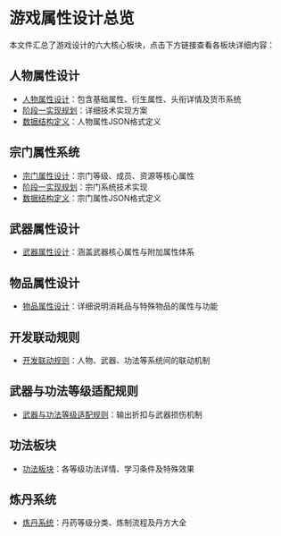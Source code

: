 # 游戏属性设计总览

本文件汇总了游戏设计的六大核心板块，点击下方链接查看各板块详细内容：

## 人物属性设计
- [人物属性设计](人物属性设计.md)：包含基础属性、衍生属性、头衔详情及货币系统
- [阶段一实现规划](StageOne.md)：详细技术实现方案
- [数据结构定义](demo.json)：人物属性JSON格式定义

## 宗门属性系统
- [宗门属性设计](宗门属性-2b0ff5f3aa.md)：宗门等级、成员、资源等核心属性
- [阶段一实现规划](StageOne.md)：宗门系统技术实现
- [数据结构定义](demo.json)：宗门属性JSON格式定义

## 武器属性设计
- [武器属性设计](武器属性设计.md)：涵盖武器核心属性与附加属性体系

## 物品属性设计
- [物品属性设计](物品属性设计.md)：详细说明消耗品与特殊物品的属性与功能

## 开发联动规则
- [开发联动规则](开发联动规则.md)：人物、武器、功法等系统间的联动机制

## 武器与功法等级适配规则
- [武器与功法等级适配规则](武器与功法等级适配规则.md)：输出折扣与武器损伤机制

## 功法板块
- [功法板块](功法板块.md)：各等级功法详情、学习条件及特殊效果

## 炼丹系统
- [炼丹系统](炼丹.md)：丹药等级分类、炼制流程及丹方大全